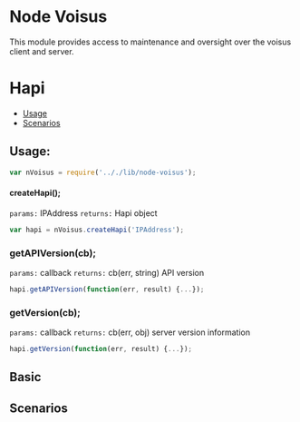 # Node Voisus

This module provides access to maintenance and oversight over the voisus client and server. 
# Hapi
- [Usage](#usage)
- [Scenarios](#scenarios)

## Usage:
```javascript
var nVoisus = require('.././lib/node-voisus');
```

#### createHapi();
`params:`	IPAddress
`returns:`	Hapi object
```javascript
var hapi = nVoisus.createHapi('IPAddress');
```

### getAPIVersion(cb);
`params:`	callback
`returns:`	cb(err, string) API version
```javascript
hapi.getAPIVersion(function(err, result) {...});
```

### getVersion(cb);
`params:`	callback
`returns:`	cb(err, obj) server version information
```javascript
hapi.getVersion(function(err, result) {...});
```

## Basic

## Scenarios
